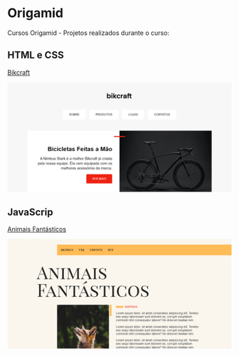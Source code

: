 # Origamid

Cursos Origamid - Projetos realizados durante o curso:

## HTML e CSS

[Bikcraft](https://andressakaren.github.io/Origamid/HTML_CSS/03-Posicionamentos/)

![NFT](HTML_CSS/03-Posicionamentos/img/desktop_bikcraft.png)

## JavaScrip

[Animais Fantásticos](https://andressakaren.github.io/Origamid/JavaScript/Projeto_01)

![NFT](JavaScript/Projeto_01/img/desktop_img.png)
